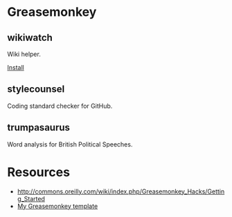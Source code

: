 # Greasemonkey

## wikiwatch
Wiki helper.

[Install](wikiwatch.user.js)

## stylecounsel
Coding standard checker for GitHub.

## trumpasaurus
Word analysis for British Political Speeches.

# Resources
- http://commons.oreilly.com/wiki/index.php/Greasemonkey_Hacks/Getting_Started
- [My Greasemonkey template](https://github.com/deanturpin/templates/blob/master/greasemonkey-popup.user.js)
